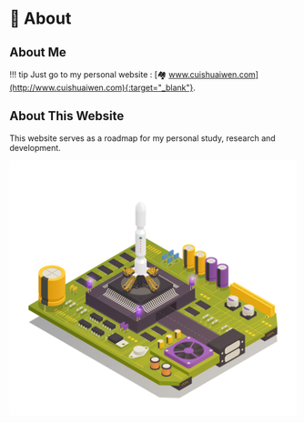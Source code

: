 <!-- ---
comments: true
--- -->

# 🔭 About

## About Me

!!! tip
    Just go to my personal website : [🏘️ www.cuishuaiwen.com](http://www.cuishuaiwen.com){:target="_blank"}.

## About This Website
This website serves as a roadmap for my personal study, research and development. 

![Cover](Cover.jpg)
